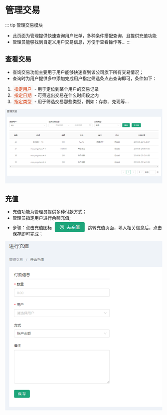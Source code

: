 # 管理交易 #
::: tip 管理交易模块
* 此页面为管理提供快速查询用户账单，多种条件搭配查询，且提供充值功能
* 管理员能够找到自定义用户交易信息，方便于查看操作等...
:::

## 查看交易
* 查询交易功能主要用于用户能够快速查到该公司旗下所有交易情况；
* 查询时为用户提供多中添加完成用户指定筛选条点击查询即可，条件如下：
1. <font style="color: #d63200;background: #F8F8F8;padding: 3px 5px;">指定用户</font> - 用于定位到某个用户的交易记录
2. <font style="color: #d63200;background: #F8F8F8;padding: 3px 5px;">指定日期</font> - 可筛选出交易在什么时间段之内
3. <font style="color: #d63200;background: #F8F8F8;padding: 3px 5px;">指定类型</font> - 用于筛选交易那些类型，例如：存款、兑现等...

![查询交易](./img/GR/MT.png "查询交易")

## 充值
* 充值功能为管理员提供多种付款方式；
* 管理员指定用户进行余额充值;
* 步骤：点击充值图标 <img src="./img/GR/MT1.png" style="margin-bottom: -10px;"/> 跳转充值页面，填入相关信息后，点击保存即可完成；

![充值](./img/GR/MT2.png "充值")




